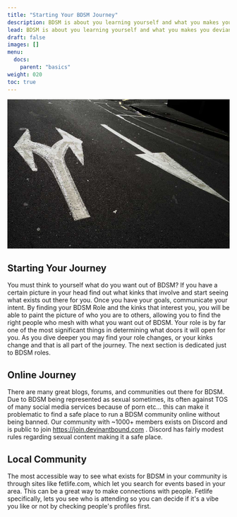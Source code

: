 ```yaml
---
title: "Starting Your BDSM Journey"
description: BDSM is about you learning yourself and what you makes you deviant, and connections you make along the way, while finding others who share your goals."
lead: BDSM is about you learning yourself and what you makes you deviant, and connections you make along the way, while finding others who share your goals."
draft: false
images: []
menu:
  docs:
    parent: "basics"
weight: 020
toc: true
---
```


![Image](arrows-167536_960_720.jpg)

## Starting Your Journey

You must think to yourself what do you want out of BDSM? If you have a certain picture in your head find out what kinks that involve and start seeing what exists out there for you. Once you have your goals, communicate your intent. By finding your BDSM Role and the kinks that interest you, you will be able to paint the picture of who you are to others, allowing you to find the right people who mesh with what you want out of BDSM. Your role is by far one of the most significant things in determining what doors it will open for you. As you dive deeper you may find your role changes, or your kinks change and that is all part of the journey. The next section is dedicated just to BDSM roles.

## Online Journey

There are many great blogs, forums, and communities out there for BDSM. Due to BDSM being represented as sexual sometimes, its often against TOS of many social media services because of porn etc... this can make it problematic to find a safe place to run a BDSM community online without being banned. Our community with ~1000+ members exists on Discord and is public to join https://join.devinantbound.com . Discord has fairly modest rules regarding sexual content making it a safe place.

## Local Community

The most accessible way to see what exists for BDSM in your community is through sites like fetlife.com, which let you search for events based in your area. This can be a great way to make connections with people. Fetlife specifically, lets you see who is attending so you can decide if it's a vibe you like or not by checking people's profiles first.
